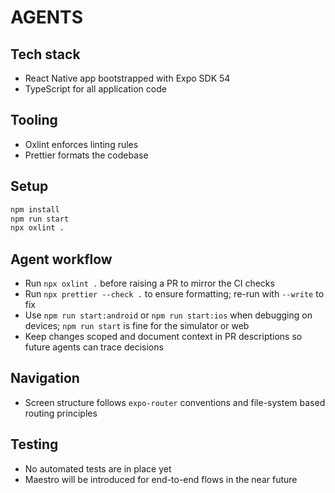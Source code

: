 # AGENTS

## Tech stack
- React Native app bootstrapped with Expo SDK 54
- TypeScript for all application code

## Tooling
- Oxlint enforces linting rules
- Prettier formats the codebase

## Setup
```bash
npm install
npm run start
npx oxlint .
```

## Agent workflow
- Run `npx oxlint .` before raising a PR to mirror the CI checks
- Run `npx prettier --check .` to ensure formatting; re-run with `--write` to fix
- Use `npm run start:android` or `npm run start:ios` when debugging on devices; `npm run start` is fine for the simulator or web
- Keep changes scoped and document context in PR descriptions so future agents can trace decisions

## Navigation
- Screen structure follows `expo-router` conventions and file-system based routing principles

## Testing
- No automated tests are in place yet
- Maestro will be introduced for end-to-end flows in the near future
